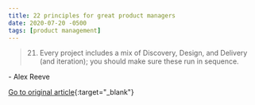 ```yaml
---
title: 22 principles for great product managers
date: 2020-07-20 -0500
tags: [product management]
---
```


> 21. Every project includes a mix of Discovery, Design, and Delivery (and iteration); you should make sure these run in sequence.

\- Alex Reeve

[Go to original article](https://bootcamp.uxdesign.cc/22-principles-for-great-product-managers-61414598628){:target="_blank"}